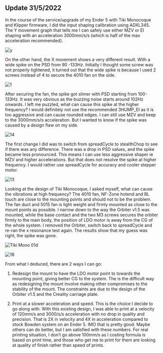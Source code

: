 ## Update 31/5/2022
In the course of the service/upgrade of my Ender 5 with Tiki Monocoque and Klipper firmware, I did the input shaping calibration using ADXL345. The Y movement graph that tells me I can safely use either MZV or EI shaping with an acceleration 3000mm/s/s (which is half of the max acceleration recommended). 

![y](https://user-images.githubusercontent.com/68491566/171136662-27bd9a44-ba3b-4d79-9a41-82d6bea090fa.png)

On the other hand, the X movement shows a very different result. With a wide spike on the PSD from 90 -133Hz. Initially I thought some screw was not properly tightened, it turned out that the wide spike is because I used 2 screws instead of 4 to secure the 4010 fan on the side. 

![1](https://user-images.githubusercontent.com/68491566/171137114-46f61785-a393-4a17-a40e-4a14f1263b8b.png)

After securing the fan, the spike got slimer with PSD starting from 100-133Hz. It was very obvious as the buzzing noise starts around 102Hz onwards. I left me puzzled, what can cause this spike at the higher frequency? I would definitely not use the recommended 3HUMP_EI as it is too aggressive and can cause rounded edges. I can still use MZV and keep to the 3000mm/s/s acceleration. But I wanted to know if the spike was caused by a design flaw on my side. 

![14](https://user-images.githubusercontent.com/68491566/171137277-9740b5bc-044a-4432-a28c-129397bc89d3.png)

The first change I did was to switch from spreadCycle to stealthChop to see if there was any difference. There was a drop in PSD values, and the spike became less pronounced. This means I can use less aggressive shaper ie MZV and higher accelerations. But that does not resolve the spike at higher frequency. I would rather use spreadCycle for accuracy and cooler stepper motor.  

![13](https://user-images.githubusercontent.com/68491566/171137397-59d0dbda-570f-4c48-b91e-dc8a1c3f69c0.png)

Looking at the design of Tiki Monocoque, I asked myself, what can cause the vibrations at high frequency? The 4010 fan, NF-Zone hotend and BL touch are close to the mounting points and should not to be the problem. The fan duct and 5015 fan is light weight and firmly mounted as close to the mount points as possible. 
I narrow down to the way the Orbiter v1.5 was mounted, while the base contact and the two M3 screws secures the orbiter firmly to the main body, the position of LDO motor is away from the CG of the whole system. I removed the Orbiter, switch back to spreadCycle and re-ran the x resonance test again. The results show that my guess was right, the spike was gone. 

![Tiki Mono 01d](https://user-images.githubusercontent.com/68491566/171146042-b09ee53a-4ac1-4a41-88ed-d1c588a577b6.png)

![18](https://user-images.githubusercontent.com/68491566/171137757-cc33ca8f-1f41-4687-8a0c-3d9fcbc620df.png)

From what I deduced, there are 2 ways I can go:
1.	Redesign the mount to have the LDO motor point to towards the mounting point, giving better CG to the system. The is the difficult way as redesigning the mount involve making other compromises to the stability of the mount. The constraints are due to the design of the Orbiter v1.5 and the Creality carriage plate. 

2.	Print at a slower acceleration and speed. This is the choice I decide to go along with. With this existing design, I was able to print at a velocity of 120mm/s and 3000/s/s acceleration with no drop in quality and precision. That is 2X in velocity and 4X in acceleration compared to stock Bowden system on an Ender 5. IMO that is pretty good. Maybe others can do better, but I am satisfied with these numbers. For real printing situation, I don’t go above 100mm/s as I costing formula is based on print time, and those who get me to print for them are looking at quality of finish rather than speed of prints.

